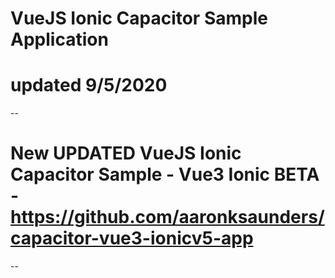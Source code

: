 # VueJS Ionic Capacitor Sample Application
# updated 9/5/2020
--
# New UPDATED VueJS Ionic Capacitor Sample - Vue3 Ionic BETA - https://github.com/aaronksaunders/capacitor-vue3-ionicv5-app
--
